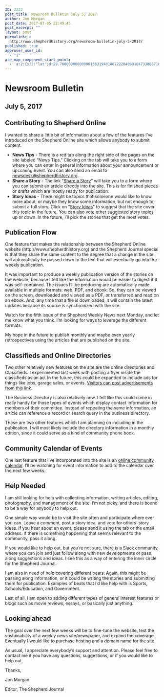 ```yaml
---
ID: 2222
post_title: Newsroom Bulletin July 5, 2017
author: Jon Morgan
post_date: 2017-07-05 22:49:45
post_excerpt: ""
layout: post
permalink: >
  http://www.shepherdhistory.org/newsroom-bulletin-july-5-2017/
published: true
approver_user_id:
  - "1"
ase_map_component_start_point:
  - 'a:2:{s:3:"lat";d:29.760000000000001563194018672220408916473388671875;s:3:"lng";d:-95.3799999999999954525264911353588104248046875;}'
---
```

<h1>Newsroom Bulletin</h1>
<h2>July 5, 2017</h2>
<h2>Contributing to Shepherd Online</h2>
I wanted to share a little bit of information about a few of the features I’ve introduced on the Shepherd Online site which allows anybody to submit content.
<ul>
 	<li><b>News Tips</b> - There is a red tab along the right side of the pages on the site labeled “News Tips.” Clicking on the tab will take you to a form where you can enter in general information about your announcement or upcoming event. You can also send an email to <a href="mailto:newsdesk@shepherdhistory.org">newsdesk@shepherdhistory.org</a>.</li>
 	<li><b>Share a Story</b> - The link “<a href="http://www.shepherdhistory.org/share-a-story/">Share a Story</a>” will take you to a form where you can submit an article directly into the site. This is for finished pieces or drafts which are mostly ready for publication.</li>
 	<li><b>Story Ideas</b> - There might be topics that someone would like to know more about, or maybe they know some information, but not enough to submit a full story. Click on “<a href="http://www.shepherdhistory.org/share-a-story/">Story Ideas</a>” to suggest that the site cover this topic in the future. You can also vote other suggested story topics up or down. In the future, I’ll pick the stories that get the most votes.</li>
</ul>
<h2>Publication Flow</h2>
One feature that makes the relationship between the Shepherd Online website (http://www.shepherdhistory.org) and the Shepherd Journal special is that they share the same content to the degree that a change in the site will automatically be passed down to the text that will eventually go into the weekly publication.

It was important to produce a weekly publication version of the stories on the website, because I felt like the information would be easier to digest if it was self-contained. The issues I’ll be producing are automatically made available in multiple formats: web, PDF, and ebook. So, they can be viewed on the screen, downloaded and viewed as a PDF, or transferred and read on an ebook. And, any time that a file is downloaded, it will contain the latest updates because its source is synchronized with the site.

Watch for the fifth issue of the Shepherd Weekly News next Monday, and let me know what you think. I’m looking for ways to leverage the different formats.

My hope in the future to publish monthly and maybe even yearly retrospectives using the articles that are published on the site.
<h2>Classifieds and Online Directories</h2>
Two other relatively new features on the site are the online directories and Classifieds. I experimented last week with posting a flyer inside the classifieds as an ad. In the future, this could be expanded to include ads for things like jobs, garage sales, or events. <a href="http://www.shepherdhistory.org/adverts/add/">Visitors can post advertisements from this link</a>.

The Business Directory is also relatively new. I felt like this could come in really handy for those types of events which display contact information for members of their committee. Instead of repeating the same information, an article can reference a record or search query in the business directory.

These are two other features which I am planning on including in the publication. I will most likely include the directory information in a monthly edition, since it could serve as a kind of community phone book.
<h2>Community Calendar of Events</h2>
One last feature that I’ve incorporated into the site is an <a href="http://www.shepherdhistory.org/events/list/">online community calendar</a>. I’ll be watching for event information to add to the calendar over the next few weeks.
<h2>Help Needed</h2>
I am still looking for help with collecting information, writing articles, editing, photography, and management of the site. I’m not picky, and there is bound to be a way for anybody to help out.

One simple way would be to visit the site often and participate where ever you can. Leave a comment, post a story idea, and vote for others’ story ideas. If you hear about an event, please send it using the tab or the email address. If there is something happening that seems relevant to the community, pass it along.

If you would like to help out, but you’re not sure, there is a <a href="http://www.shepherdhistory.org/wp-login.php?action=slack-invitation">Slack community </a>where you can join and just follow along with new developments or pass along suggestions and ideas. I see this as a way of entering the inner circle for the Shepherd Journal.

I am also in need of help covering different beats. Again, this might be passing along information, or it could be writing the stories and submitting them for publication. Examples of beats that I’d like help with is Sports, Schools/Education, and Government.

Last of all, I am open to adding different types of general interest features or blogs such as movie reviews, essays, or basically just anything.
<h2>Looking ahead</h2>
The goal over the next few weeks will be to fine-tune the website, test the sustainability of a weekly news site/newspaper, and expand the coverage. Eventually I would like to purchase hosting and a domain name for the site.

As usual, I appreciate everybody’s support and attention. Please feel free to contact me if you have any questions, suggestions, or if you would like to help out.

Thanks,

Jon Morgan

Editor, The Shepherd Journal